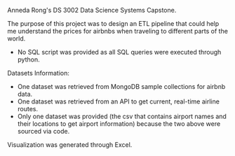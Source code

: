 Anneda Rong's DS 3002 Data Science Systems Capstone.

The purpose of this project was to design an ETL pipeline that could help me understand the prices for airbnbs when traveling to different parts of the world. 

- No SQL script was provided as all SQL queries were executed through python. 

Datasets Information:
- One dataset was retrieved from MongoDB sample collections for airbnb data.
- One dataset was retrieved from an API to get current, real-time airline routes.
- Only one dataset was provided (the csv that contains airport names and their locations to get airport information) because the two above were sourced via code.

Visualization was generated through Excel. 

